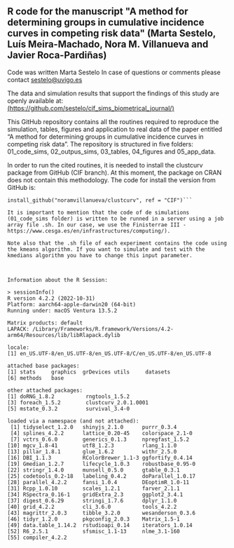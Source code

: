## R code for the manuscript "A method for determining groups in cumulative incidence curves in competing risk data" (Marta Sestelo, Luís Meira-Machado, Nora M. Villanueva  and Javier Roca-Pardiñas)
Code was written Marta Sestelo
In case of questions or comments please contact sestelo@uvigo.es

The data and simulation results that support the findings of this study are openly available at: [(https://github.com/sestelo/cif_sims_biometrical_journal/)](https://github.com/sestelo/cif_sims_biometrical_journal/)

This GitHub repository contains all the routines required to reproduce the simulation, tables, figures and application to real data of the paper entitled “A method for determining groups in cumulative incidence curves in competing risk data”. The repository is structured in five folders: 01_code_sims, 02_outpus_sims, 03_tables, 04_figures and 05_app_data.

In order to run the cited routines, it is needed to install the clustcurv package from GitHub (CIF branch). At this moment, the package on CRAN does not contain this methodology. The code for install the version from GitHub is:

```library(devtools)
install_github("noramvillanueva/clustcurv", ref = "CIF")```

It is important to mention that the code of de simulations (01_code_sims folder) is written to be runned in a server using a job array file .sh. In our case, we use the Finisterrae III - https://www.cesga.es/en/infrastructures/computing/).

Note also that the .sh file of each experiment contains the code using the kmeans algorithm. If you want to simulate and test with the kmedians algorithm you have to change this input parameter. 



Information about the R Session:

> sessionInfo()
R version 4.2.2 (2022-10-31)
Platform: aarch64-apple-darwin20 (64-bit)
Running under: macOS Ventura 13.5.2

Matrix products: default
LAPACK: /Library/Frameworks/R.framework/Versions/4.2-arm64/Resources/lib/libRlapack.dylib

locale:
[1] en_US.UTF-8/en_US.UTF-8/en_US.UTF-8/C/en_US.UTF-8/en_US.UTF-8

attached base packages:
[1] stats     graphics  grDevices utils     datasets 
[6] methods   base     

other attached packages:
[1] doRNG_1.8.2          rngtools_1.5.2      
[3] foreach_1.5.2        clustcurv_2.0.1.0001
[5] mstate_0.3.2         survival_3.4-0      

loaded via a namespace (and not attached):
 [1] tidyselect_1.2.0   shinyjs_2.1.0      purrr_0.3.4       
 [4] splines_4.2.2      lattice_0.20-45    colorspace_2.1-0  
 [7] vctrs_0.6.0        generics_0.1.3     npregfast_1.5.2   
[10] mgcv_1.8-41        utf8_1.2.3         rlang_1.1.0       
[13] pillar_1.8.1       glue_1.6.2         withr_2.5.0       
[16] DBI_1.1.3          RColorBrewer_1.1-3 ggfortify_0.4.14  
[19] Gmedian_1.2.7      lifecycle_1.0.3    robustbase_0.95-0 
[22] stringr_1.4.0      munsell_0.5.0      gtable_0.3.1      
[25] codetools_0.2-18   labeling_0.4.2     doParallel_1.0.17 
[28] parallel_4.2.2     fansi_1.0.4        DEoptimR_1.0-11   
[31] Rcpp_1.0.10        scales_1.2.1       farver_2.1.1      
[34] RSpectra_0.16-1    gridExtra_2.3      ggplot2_3.4.1     
[37] digest_0.6.29      stringi_1.7.6      dplyr_1.1.0       
[40] grid_4.2.2         cli_3.6.0          tools_4.2.2       
[43] magrittr_2.0.3     tibble_3.2.0       wesanderson_0.3.6 
[46] tidyr_1.2.0        pkgconfig_2.0.3    Matrix_1.5-1      
[49] data.table_1.14.2  rstudioapi_0.14    iterators_1.0.14  
[52] R6_2.5.1           sfsmisc_1.1-13     nlme_3.1-160      
[55] compiler_4.2.2  
